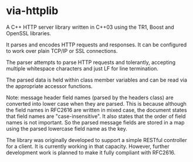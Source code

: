 via-httplib
===========

A C++ HTTP server library written in C++03 using the TR1, Boost and OpenSSL
libraries.

It parses and encodes HTTP requests and responses. It can be configured to
work over plain TCP/IP or SSL connections. 

The parser attempts to parse HTTP requests and tolerantly, accepting multiple
whitespace characters and just LF for line termination. 

The parsed data is held within class member variables and can be read via
the appropriate accessor functions.

Note: message header field names (parsed by the headers class) are converted
into lower case when they are parsed. This is because although the field
names in RFC2616 are written in mixed case, the document states that field
names are "case-insensitive". It also states that the order of field names is
not important. So the parsed message fields are stored in a map using the
parsed lowercase field name as the key.

The library was originally developed to support a simple RESTful controller
for a client. It is currently working in that capacity. However, further
development work is planned to make it fully compliant with RFC2616.
